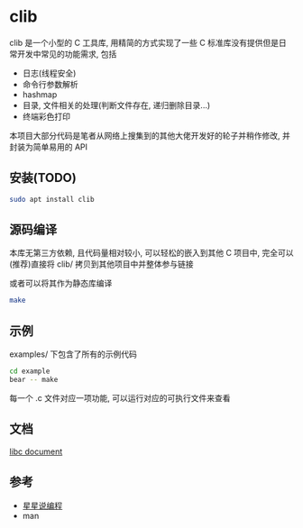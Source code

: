 # clib

clib 是一个小型的 C 工具库, 用精简的方式实现了一些 C 标准库没有提供但是日常开发中常见的功能需求, 包括

- 日志(线程安全)
- 命令行参数解析
- hashmap
- 目录, 文件相关的处理(判断文件存在, 递归删除目录...)
- 终端彩色打印

本项目大部分代码是笔者从网络上搜集到的其他大佬开发好的轮子并稍作修改, 并封装为简单易用的 API

## 安装(TODO)

```bash
sudo apt install clib
```

## 源码编译

本库无第三方依赖, 且代码量相对较小, 可以轻松的嵌入到其他 C 项目中, 完全可以(推荐)直接将 clib/ 拷贝到其他项目中并整体参与链接

或者可以将其作为静态库编译

```bash
make
```

## 示例

examples/ 下包含了所有的示例代码

```bash
cd example
bear -- make
```

每一个 .c 文件对应一项功能, 可以运行对应的可执行文件来查看

## 文档

[libc document](https://luzhixing12345.github.io/clib/)

## 参考

- [星星说编程](https://space.bilibili.com/50657960/)
- man